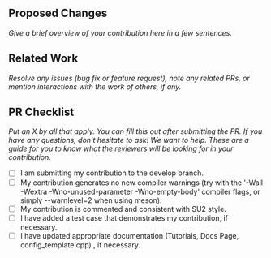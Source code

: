 ## Proposed Changes
*Give a brief overview of your contribution here in a few sentences.*
 


## Related Work
*Resolve any issues (bug fix or feature request), note any related PRs, or mention interactions with the work of others, if any.*



## PR Checklist
*Put an X by all that apply. You can fill this out after submitting the PR. If you have any questions, don't hesitate to ask! We want to help. These are a guide for you to know what the reviewers will be looking for in your contribution.*

- [ ] I am submitting my contribution to the develop branch.
- [ ] My contribution generates no new compiler warnings (try with the '-Wall -Wextra -Wno-unused-parameter -Wno-empty-body' compiler flags, or simply --warnlevel=2 when using meson).
- [ ] My contribution is commented and consistent with SU2 style.
- [ ] I have added a test case that demonstrates my contribution, if necessary.
- [ ] I have updated appropriate documentation (Tutorials, Docs Page, config_template.cpp) , if necessary.
